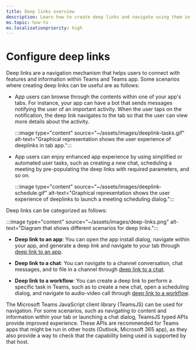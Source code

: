 ```yaml
---
title: Deep links overview
description: Learn how to create deep links and navigate using them in your Microsoft Teams apps with tabs.
ms.topic: how-to
ms.localizationpriority: high
---
```


# Configure deep links

Deep links are a navigation mechanism that helps users to connect with features and information within Teams and Teams app. Some scenarios where creating deep links can be useful are as follows:

* App users can browse through the contents within one of your app's tabs. For instance, your app can have a bot that sends messages notifying the user of an important activity. When the user taps on the notification, the deep link navigates to the tab so that the user can view more details about the activity.

  :::image type="content" source="~/assets/images/deeplink-tasks.gif" alt-text="Graphical representation shows the user experience of deeplinks in tab app.":::

* App users can enjoy enhanced app experience by using simplified or automated user tasks, such as creating a new chat, scheduling a meeting by pre-populating the deep links with required parameters, and so on.

  :::image type="content" source="~/assets/images/deeplink-schedule.gif" alt-text="Graphical representation shows the user experience of deeplinks to launch a meeting scheduling dialog.":::

Deep links can be categorized as follows:

:::image type="content" source="~/assets/images/deep-links.png" alt-text="Diagram that shows different scenarios for deep links.":::

* **Deep link to an app**: You can open the app install dialog, navigate within your app, and generate a deep link and navigate to your tab through [deep link to an app](~/concepts/build-and-test/deep-link-application.md).

* **Deep link to a chat**: You can navigate to a channel conversation, chat messages, and to file in a channel through [deep link to a chat](~/concepts/build-and-test/deep-link-teams.md).

* **Deep link to a workflow**: You can create a deep link to perform a specific task in Teams, such as to create a new chat, open a scheduling dialog, and navigate to audio-video call through [deep link to a workflow](~/concepts/build-and-test/deep-link-workflow.md).

The Microsoft Teams JavaScript client library (TeamsJS) can be used for navigation. For some scenarios, such as navigating to content and information within your tab or launching a chat dialog, TeamsJS typed APIs provide improved experience. These APIs are recommended for Teams apps that might be run in other hosts (Outlook, Microsoft 365 app), as they also provide a way to check that the capability being used is supported by that host.

<!--- TBD: Edit this article.
* Admonitions/alerts seem to be overused. 
* An important alert at the end of this table does not make sense. Also, it has a code snippet inside it.
* List items in the table are not formatted well in output.
* Some headings use -ing verbs.
* Example values and some URLs should be in backticks and not emphasized.
* Codeblock are missing language.
* Check for markdownlint errors.
* Table with just a row isn't really needed. Provide the content without tabulating it.
--->
